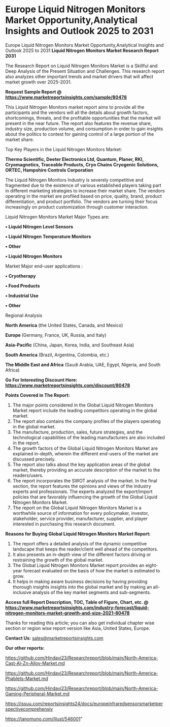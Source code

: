 # Europe Liquid Nitrogen Monitors Market Opportunity,Analytical Insights and Outlook 2025 to 2031
Europe Liquid Nitrogen Monitors Market Opportunity,Analytical Insights and Outlook 2025 to 2031
<strong>Liquid Nitrogen Monitors Market Research Report 2031</strong>

The Research Report on Liquid Nitrogen Monitors Market is a Skillful and Deep Analysis of the Present Situation and Challenges. This research report also analyzes other important trends and market drivers that will affect market growth over 2025-2031.

<strong>Request Sample Report @ <a href=https://www.marketreportsinsights.com/sample/80478>https://www.marketreportsinsights.com/sample/80478</a></strong>

This Liquid Nitrogen Monitors market report aims to provide all the participants and the vendors will all the details about growth factors, shortcomings, threats, and the profitable opportunities that the market will present in the near future. The report also features the revenue share, industry size, production volume, and consumption in order to gain insights about the politics to contest for gaining control of a large portion of the market share.

Top Key Players in the Liquid Nitrogen Monitors Market:

<strong>Thermo Scientific, Deeter Electronics Ltd, Quantum, Planer, RKI, Cryomagnetics, Traceable Products, Cryo Chains Cryogenic Solutions, ORTEC, Hampshire Controls Corporation</strong>

The Liquid Nitrogen Monitors Industry is severely competitive and fragmented due to the existence of various established players taking part in different marketing strategies to increase their market share. The vendors operating in the market are profiled based on price, quality, brand, product differentiation, and product portfolio. The vendors are turning their focus increasingly on product customization through customer interaction.

Liquid Nitrogen Monitors Market Major Types are:

<strong>• Liquid Nitrogen Level Sensors

• Liquid Nitrogen Temperature Monitors

• Other

• Liquid Nitrogen Monitors</strong>

Market Major end-user applications :

<strong>• Cryotherapy

• Food Products

• Industrial Use

• Other</strong>

Regional Analysis

</u><strong><b>North America</b></strong> (the United States, Canada, and Mexico)

<strong><b>Europe </b></strong>(Germany, France, UK, Russia, and Italy)

<strong><b>Asia-Pacific</b></strong> (China, Japan, Korea, India, and Southeast Asia)

<strong><b>South America</b></strong> (Brazil, Argentina, Colombia, etc.)

<strong><b>The Middle East and Africa</b></strong> (Saudi Arabia, UAE, Egypt, Nigeria, and South Africa)

<strong>Go For Interesting Discount Here: <a href=https://www.marketreportsinsights.com/discount/80478>https://www.marketreportsinsights.com/discount/80478</a></strong>

<strong>Points Covered in The Report:</strong>
<ol>
  <li>The major points considered in the Global Liquid Nitrogen Monitors Market report include the leading competitors operating in the global market.</li>
  <li>The report also contains the company profiles of the players operating in the global market.</li>
  <li>The manufacture, production, sales, future strategies, and the technological capabilities of the leading manufacturers are also included in the report.</li>
  <li>The growth factors of the Global Liquid Nitrogen Monitors Market are explained in-depth, wherein the different end-users of the market are discussed precisely.</li>
  <li>The report also talks about the key application areas of the global market, thereby providing an accurate description of the market to the readers/users.</li>
  <li>The report incorporates the SWOT analysis of the market. In the final section, the report features the opinions and views of the industry experts and professionals. The experts analyzed the export/import policies that are favorably influencing the growth of the Global Liquid Nitrogen Monitors Market.</li>
  <li>The report on the Global Liquid Nitrogen Monitors Market is a worthwhile source of information for every policymaker, investor, stakeholder, service provider, manufacturer, supplier, and player interested in purchasing this research document.</li>
</ol>
<strong>Reasons for Buying Global Liquid Nitrogen Monitors Market Report:</strong>

<ol>
  <li>The report offers a detailed analysis of the dynamic competitive landscape that keeps the reader/client well ahead of the competitors.</li>
  <li>It also presents an in-depth view of the different factors driving or restraining the growth of the global market.</li>
  <li>The Global Liquid Nitrogen Monitors Market report provides an eight-year forecast evaluated on the basis of how the market is estimated to grow.</li>
  <li>It helps in making aware business decisions by having providing thorough insights insights into the global market and by making an all-inclusive analysis of the key market segments and sub-segments.</li>
</ol>
<strong>Access full Report Description, TOC, Table of Figure, Chart, etc. @ <a href=https://www.marketreportsinsights.com/industry-forecast/liquid-nitrogen-monitors-market-growth-and-size-2021-80478>https://www.marketreportsinsights.com/industry-forecast/liquid-nitrogen-monitors-market-growth-and-size-2021-80478</a></strong>


Thanks for reading this article; you can also get individual chapter wise section or region wise report version like Asia, United States, Europe.

<strong>Contact Us:</strong>
sales@marketreportsinsights.com

<strong>Our other reports:</strong>

<a href=https://github.com/Hindavi23/Researchreport/blob/main/North-America-Cast-Al-Zn-Alloy-Market.md>https://github.com/Hindavi23/Researchreport/blob/main/North-America-Cast-Al-Zn-Alloy-Market.md</a>

<a href=https://github.com/Hindavi23/Researchreport/blob/main/North-America-Phablets-Market.md>https://github.com/Hindavi23/Researchreport/blob/main/North-America-Phablets-Market.md</a>

<a href=https://github.com/Hindavi23/Researchreport/blob/main/North-America-Gaming-Peripheral-Market.md>https://github.com/Hindavi23/Researchreport/blob/main/North-America-Gaming-Peripheral-Market.md</a>

<a href=https://issuu.com/reportsinsights24/docs/europeinfraredsensorsmarketperspectivecomprehensiv>https://issuu.com/reportsinsights24/docs/europeinfraredsensorsmarketperspectivecomprehensiv</a>

<a href=https://tanomuno.com/illust/546001>https://tanomuno.com/illust/546001</a>"
